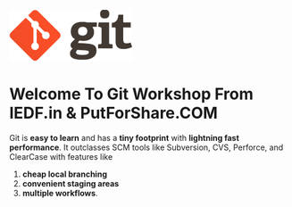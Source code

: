 ![](img/gitlogo2x.png)

# Welcome To Git Workshop From IEDF.in & PutForShare.COM 
Git is **easy to learn** and has a **tiny footprint** with **lightning fast performance**. It outclasses SCM tools like Subversion, CVS, Perforce, and ClearCase with features like 

1.  **cheap local branching**
2.  **convenient staging areas** 
3.  **multiple workflows**. 

